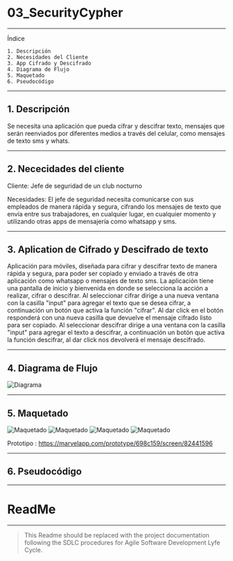 # 03_SecurityCypher

---
Índice

    1. Descripción 
    2. Necesidades del Cliente
    3. App Cifrado y Descifrado
    4. Diagrama de Flujo
    5. Maquetado
    6. Pseudocódigo
    
---
## 1. Descripción 

Se necesita una aplicación que pueda cifrar y descifrar texto, mensajes que serán reenviados por diferentes medios a través del celular, como mensajes de texto sms y whats.

---
## 2. Nececidades del cliente 

Cliente:
Jefe de seguridad de un club nocturno

Necesidades:
El jefe de seguridad necesita comunicarse con sus empleados de manera rápida y segura, cifrando los mensajes de texto que envía entre sus trabajadores, en cualquier lugar, en cualquier momento y utilizando otras apps de mensajería como whatsapp y sms. 

---
## 3. Aplication de Cifrado y Descifrado de texto

Aplicación para móviles, diseñada para cifrar y descifrar texto de manera rápida y segura, para poder ser copiado y enviado a través de otra aplicación como whatsapp o mensajes de texto sms.
La aplicación tiene una pantalla de inicio y bienvenida en donde se selecciona la acción a realizar, cifrar o descifrar. 
    Al seleccionar cifrar dirige a una nueva ventana con la casilla "input" para agregar el texto que se desea cifrar, a continuación un botón que activa la función "cifrar". Al dar click en el botón responderá con una nueva casilla que devuelve el mensaje cifrado listo para ser copiado. 
    Al seleccionar descifrar dirige a una ventana con la casilla "input" para agregar el texto a descifrar, a continuación un botón que activa la función descifrar, al dar click nos devolverá el mensaje descifrado. 

---
## 4. Diagrama de Flujo
![Diagrama](./assets/Diagrama.jpeg)

---
## 5. Maquetado
![Maquetado](./assets/Inicio.png) ![Maquetado](./assets/Cif.png) ![Maquetado](./assets/Cifrado.png) ![Maquetado](./assets/Descifrado.png) 

Prototipo : https://marvelapp.com/prototype/698c159/screen/82441596

---
## 6. Pseudocódigo
---
# ReadMe

---

> This Readme should be replaced with the project documentation following the SDLC procedures for Agile Software Development Lyfe Cycle.


